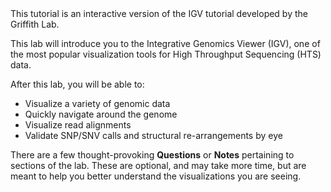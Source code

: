 <script>
import Link from "components/Link.svelte";
import Alert from "components/Alert.svelte";
import Execute from "components/Execute.svelte";
import IGVBtnLocus from "components/IGVBtnLocus.svelte";
</script>

<Alert>
	This tutorial is an interactive version of the <Link href="https://rnabio.org/module-02-alignment/0002/04/01/IGV/">IGV tutorial</Link> developed by the <Link href="https://rnabio.org/">Griffith Lab</Link>.
</Alert>

This lab will introduce you to the <Link href="https://software.broadinstitute.org/software/igv/">Integrative Genomics Viewer</Link> (IGV), one of the most popular visualization tools for High Throughput Sequencing (HTS) data.

After this lab, you will be able to:

* Visualize a variety of genomic data
* Quickly navigate around the genome
* Visualize read alignments
* Validate SNP/SNV calls and structural re-arrangements by eye

There are a few thought-provoking **Questions** or **Notes** pertaining to sections of the lab. These are optional, and may take more time, but are meant to help you better understand the visualizations you are seeing.

<IGVBtnLocus locus="chr4" />
